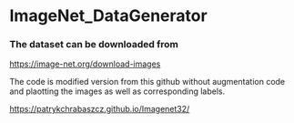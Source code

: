 # ImageNet_DataGenerator

### The dataset can be downloaded from 
https://image-net.org/download-images

The code is modified version from this github without augmentation code and plaotting the images as well as corresponding labels.

https://patrykchrabaszcz.github.io/Imagenet32/

